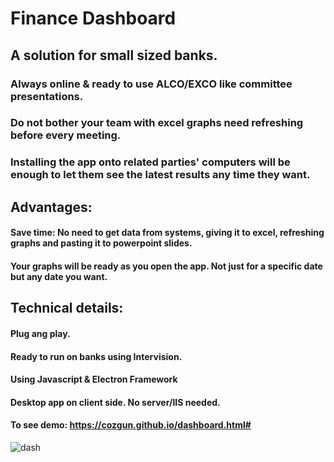 # Finance Dashboard

## A solution for small sized banks.

### Always online & ready to use ALCO/EXCO like committee presentations.

### Do not bother your team with excel graphs need refreshing before every meeting.

### Installing the app onto related parties' computers will be enough to let them see the latest results any time they want.


## Advantages:

#### Save time: No need to get data from systems, giving it to excel, refreshing graphs and pasting it to powerpoint slides.

#### Your graphs will be ready as you open the app. Not just for a specific date but any date you want.



## Technical details:

#### Plug ang play. 

#### Ready to run on banks using Intervision. 

#### Using Javascript & Electron Framework

#### Desktop app on client side. No server/IIS needed.


#### To see demo: https://cozgun.github.io/dashboard.html#


![dash](https://user-images.githubusercontent.com/59412630/170360600-8aa003a7-b897-478f-ba1a-6c5ccaea79de.JPG)
